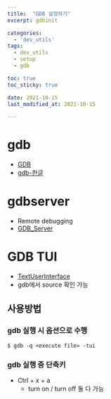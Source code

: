 ```yaml
---
title:  "GDB 설정하기"
excerpt: gdbinit

categories:
  - 'dev_utils'
tags:
  - dev_utils
  - setup
  - gdb

toc: true
toc_sticky: true

date: 2021-10-15
last_modified_at: 2021-10-15

---
```


# gdb

* [GDB](https://www.gnu.org/software/gdb/)
* [gdb-한글](http://coffeenix.net/doc/develop/gdb-man.html)



# gdbserver

* Remote debugging
* [GDB_Server](https://sourceware.org/gdb/current/onlinedocs/gdb/Server.html#Server)


# GDB TUI

* [TextUserInterface](https://sourceware.org/gdb/current/onlinedocs/gdb/TUI.html#TUI)
* gdb에서 source 확인 가능


## 사용방법

### gdb 실행 시 옵션으로 수행

```
$ gdb -q <execute file> -tui
```

### gdb 실행 중 단축키

* Ctrl + x + a
  - turn on / turn off 둘 다 가능


